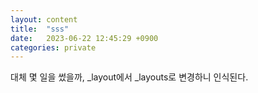 ```yaml
---
layout: content
title:  "sss"
date:   2023-06-22 12:45:29 +0900
categories: private
---
```


대체 몇 일을 썼을까,
_layout에서 _layouts로 변경하니 인식된다.